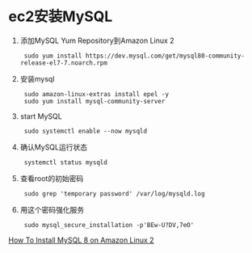 # ec2安装MySQL

1. 添加MySQL Yum Repository到Amazon Linux 2

        sudo yum install https://dev.mysql.com/get/mysql80-community-release-el7-7.noarch.rpm

2. 安装mysql

        sudo amazon-linux-extras install epel -y
        sudo yum install mysql-community-server

3. start MySQL

        sudo systemctl enable --now mysqld

4. 确认MySQL运行状态

        systemctl status mysqld

5. 查看root的初始密码

        sudo grep 'temporary password' /var/log/mysqld.log

6. 用这个密码强化服务

        sudo mysql_secure_installation -p'BEw-U?DV,7eO'

[How To Install MySQL 8 on Amazon Linux 2](https://techviewleo.com/how-to-install-mysql-8-on-amazon-linux-2/)
